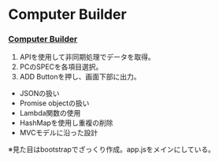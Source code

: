 # Computer Builder

### [Computer Builder](https://soysan.github.io/Computer-Builder/) 

1. APIを使用して非同期処理でデータを取得。
1. PCのSPECを各項目選択。
1. ADD Buttonを押し、画面下部に出力。

- JSONの扱い
- Promise objectの扱い
- Lambda関数の使用
- HashMapを使用し重複の削除
- MVCモデルに沿った設計

※見た目はbootstrapでざっくり作成。app.jsをメインにしている。
